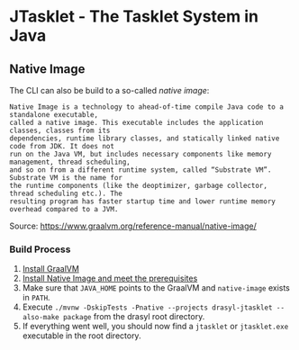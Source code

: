 # JTasklet - The Tasklet System in Java

## Native Image

The CLI can also be build to a so-called *native image*:

    Native Image is a technology to ahead-of-time compile Java code to a standalone executable,
    called a native image. This executable includes the application classes, classes from its
    dependencies, runtime library classes, and statically linked native code from JDK. It does not
    run on the Java VM, but includes necessary components like memory management, thread scheduling,
    and so on from a different runtime system, called “Substrate VM”. Substrate VM is the name for
    the runtime components (like the deoptimizer, garbage collector, thread scheduling etc.). The
    resulting program has faster startup time and lower runtime memory overhead compared to a JVM.

Source: https://www.graalvm.org/reference-manual/native-image/

### Build Process

1. [Install GraalVM](https://www.graalvm.org/docs/getting-started/)
1. [Install Native Image and meet the prerequisites](https://www.graalvm.org/reference-manual/native-image/#install-native-image)
1. Make sure that `JAVA_HOME` points to the GraalVM and `native-image` exists in `PATH`.
1. Execute `./mvnw -DskipTests -Pnative --projects drasyl-jtasklet --also-make package` from the drasyl
   root directory.
1. If everything went well, you should now find a `jtasklet` or `jtasklet.exe` executable in the root
   directory.

